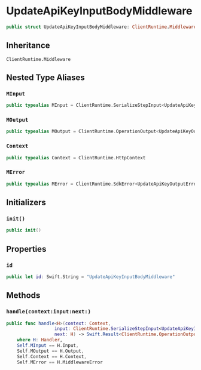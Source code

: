 # UpdateApiKeyInputBodyMiddleware

``` swift
public struct UpdateApiKeyInputBodyMiddleware: ClientRuntime.Middleware 
```

## Inheritance

`ClientRuntime.Middleware`

## Nested Type Aliases

### `MInput`

``` swift
public typealias MInput = ClientRuntime.SerializeStepInput<UpdateApiKeyInput>
```

### `MOutput`

``` swift
public typealias MOutput = ClientRuntime.OperationOutput<UpdateApiKeyOutputResponse>
```

### `Context`

``` swift
public typealias Context = ClientRuntime.HttpContext
```

### `MError`

``` swift
public typealias MError = ClientRuntime.SdkError<UpdateApiKeyOutputError>
```

## Initializers

### `init()`

``` swift
public init() 
```

## Properties

### `id`

``` swift
public let id: Swift.String = "UpdateApiKeyInputBodyMiddleware"
```

## Methods

### `handle(context:input:next:)`

``` swift
public func handle<H>(context: Context,
                  input: ClientRuntime.SerializeStepInput<UpdateApiKeyInput>,
                  next: H) -> Swift.Result<ClientRuntime.OperationOutput<UpdateApiKeyOutputResponse>, MError>
    where H: Handler,
    Self.MInput == H.Input,
    Self.MOutput == H.Output,
    Self.Context == H.Context,
    Self.MError == H.MiddlewareError
```
